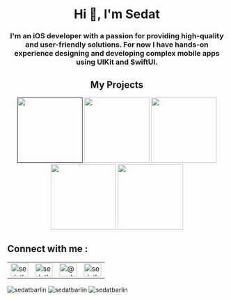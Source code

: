 <h1 align="center">Hi 👋, I'm Sedat</h1>
<h3 align="center">I'm an iOS developer with a passion for providing high-quality and user-friendly solutions. For now I have hands-on experience designing and developing complex mobile apps using UIKit and SwiftUI.</h3>   
 
<div>
    <h2 align=center> My Projects </h2> 
</div> 
<div align=center>
 <a href=""><img width=150 src="https://github.com/user-attachments/assets/0bba17cf-9670-4abe-aac1-477ac9a44d96"></a>
 <a href="https://apps.apple.com/tr/app/book-briefs/id6736406388"><img width=150 src="https://github.com/user-attachments/assets/a270d1da-e042-4575-a678-7c081432fc3b"></a>
  <a href="https://apps.apple.com/tr/app/sportica/id6468880704?l=tr"><img width=150 src="https://github.com/sedatbarlin/sedatbarlin/assets/71966913/87f06be4-2f7c-4fa0-b15c-cf884c9ea4cc"></a>
  <a href="https://github.com/sedatbarlin/TCPSocketClient"><img width=150 src="https://github.com/sedatbarlin/sedatbarlin/assets/71966913/17776772-5e08-4310-ad0a-600b5a24fc24"></a>
    <a href="https://github.com/sedatbarlin/GitHubFollowers"><img width=150 src="https://github.com/sedatbarlin/sedatbarlin/assets/71966913/4f92c894-ea8f-4328-9c82-e3232413c3c2"></a>
</div>

## Connect with me :         
<table>  
  <tr>
    <td style="vertical-align: middle;"><a href="https://twitter.com/sedatbarlin" target="blank"><img align="center" src="https://raw.githubusercontent.com/rahuldkjain/github-profile-readme-generator/master/src/images/icons/Social/twitter.svg" alt="sedatbarlin" height="30" width="40" /></a></td>
    <td style="vertical-align: middle;"><a href="https://linkedin.com/in/sedatbarlin" target="blank"><img align="center" src="https://raw.githubusercontent.com/rahuldkjain/github-profile-readme-generator/master/src/images/icons/Social/linked-in-alt.svg" alt="sedatbarlin" height="30" width="40" /></a></td>
    <td style="vertical-align: middle;"><a href="https://medium.com/@sedatbarlin" target="blank"><img align="center" src="https://raw.githubusercontent.com/rahuldkjain/github-profile-readme-generator/master/src/images/icons/Social/medium.svg" alt="@sedatbarlin" height="30" width="40" /></a></td>
    <td style="vertical-align: middle;"><a href="https://www.youtube.com/c/sedatbarlin" target="blank"><img align="center" src="https://raw.githubusercontent.com/rahuldkjain/github-profile-readme-generator/master/src/images/icons/Social/youtube.svg" alt="sedatbarlin" height="30" width="40" /></a></td>
  </tr>
</table>

<img align="center" src="https://github-readme-stats.vercel.app/api/top-langs?username=sedatbarlin&show_icons=true&locale=en&hide_border=true&layout=compact&theme=vision-friendly-dark" alt="sedatbarlin" /> <img align="center" src="https://github-readme-stats.vercel.app/api?username=sedatbarlin&show_icons=true&theme=vision-friendly-dark&hide_border=true&locale=en" alt="sedatbarlin" />
<img align="center" src="https://github-readme-streak-stats.herokuapp.com/?user=sedatbarlin&theme=vision-friendly-dark&hide_border=true" alt="sedatbarlin" />
